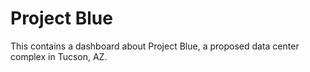 # Project Blue

This contains a dashboard about Project Blue, a proposed data center complex in Tucson, AZ.